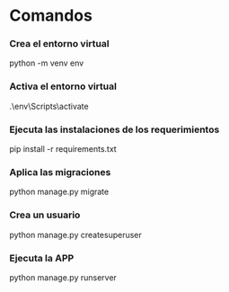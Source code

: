 # Comandos

### Crea el entorno virtual
python -m venv env

### Activa el entorno virtual
.\env\Scripts\activate

### Ejecuta las instalaciones de los requerimientos
pip install -r requirements.txt

### Aplica las migraciones
python manage.py migrate

### Crea un usuario
python manage.py createsuperuser

### Ejecuta la APP
python manage.py runserver